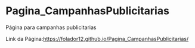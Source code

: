 # Pagina_CampanhasPublicitarias
Página para campanhas publicitarias

Link da Página:https://folador12.github.io/Pagina_CampanhasPublicitarias/
